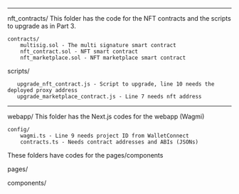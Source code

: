 ----------------------------------

nft_contracts/
    This folder has the code for the NFT contracts and the scripts to upgrade as in Part 3.

    contracts/
        multisig.sol - The multi signature smart contract
        nft_contract.sol - NFT smart contract
        nft_marketplace.sol - NFT marketplace smart contract

   scripts/
   
       upgrade_nft_contract.js - Script to upgrade, line 10 needs the deployed proxy address
       upgrade_marketplace_contract.js - Line 7 needs nft address


----------------------------------

webapp/
    This folder has the Next.js codes for the webapp (Wagmi)

    config/
        wagmi.ts - Line 9 needs project ID from WalletConnect
        contracts.ts - Needs contract addresses and ABIs (JSONs)

 These folders have codes for the pages/components
 
  pages/
 
  components/
